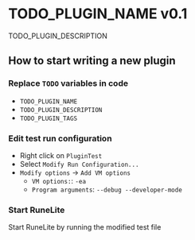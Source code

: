# TODO_PLUGIN_NAME v0.1
TODO_PLUGIN_DESCRIPTION

## How to start writing a new plugin
### Replace `TODO` variables in code
* `TODO_PLUGIN_NAME`
* `TODO_PLUGIN_DESCRIPTION`
* `TODO_PLUGIN_TAGS`

### Edit test run configuration
* Right click on `PluginTest`
* Select `Modify Run Configuration...`
* `Modify options` -> `Add VM options`
  * `VM options:`: `-ea`
  * `Program arguments`: `--debug --developer-mode`

### Start RuneLite
Start RuneLite by running the modified test file